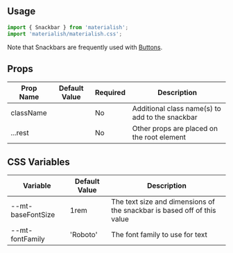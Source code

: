 ## Usage

```jsx
import { Snackbar } from 'materialish';
import 'materialish/materialish.css';
```

Note that Snackbars are frequently used with [Buttons](/components/button).

## Props

| Prop Name | Default Value | Required | Description                                     |
| --------- | ------------- | -------- | ----------------------------------------------- |
| className |               | No       | Additional class name(s) to add to the snackbar |
| ...rest   |               | No       | Other props are placed on the root element      |

## CSS Variables

| Variable          | Default Value | Description                                                             |
| ----------------- | ------------- | ----------------------------------------------------------------------- |
| --mt-baseFontSize | 1rem          | The text size and dimensions of the snackbar is based off of this value |
| --mt-fontFamily   | 'Roboto'      | The font family to use for text                                         |
